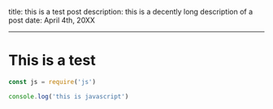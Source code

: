 title: this is a test post
description: this is a decently long description of a post
date: April 4th, 20XX

---

# This is a test

```js
const js = require('js')

console.log('this is javascript')
```
